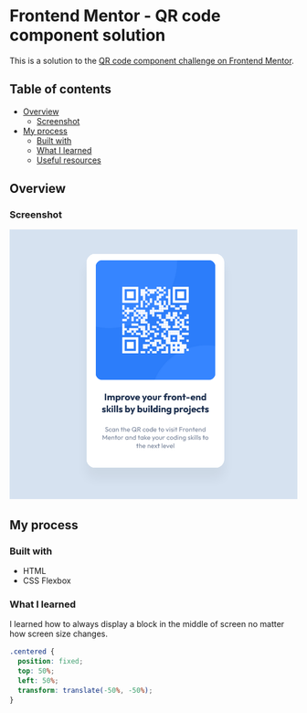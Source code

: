# Frontend Mentor - QR code component solution

This is a solution to the [QR code component challenge on Frontend Mentor](https://www.frontendmentor.io/challenges/qr-code-component-iux_sIO_H).

## Table of contents

- [Overview](#overview)
  - [Screenshot](#screenshot)
- [My process](#my-process)
  - [Built with](#built-with)
  - [What I learned](#what-i-learned)
  - [Useful resources](#useful-resources)

## Overview

### Screenshot

![screenshot](https://github.com/erinchocolate/frontend-mentor-challenge/blob/master/qr-code-component/screenshot.png)

## My process

### Built with

- HTML
- CSS Flexbox

### What I learned

I learned how to always display a block in the middle of screen no matter how screen size changes.

```css
.centered {
  position: fixed;
  top: 50%;
  left: 50%;
  transform: translate(-50%, -50%);
}
```

